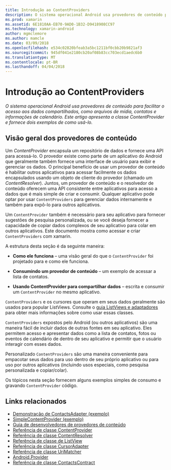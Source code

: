 ```yaml
---
title: Introdução ao ContentProviders
description: O sistema operacional Android usa provedores de conteúdo para facilitar o acesso aos dados compartilhados, como arquivos de mídia, contatos e informações de calendário. Este artigo apresenta a classe ContentProvider e fornece dois exemplos de como usá-lo.
ms.prod: xamarin
ms.assetid: 6E1810AA-EB70-9AD0-1B32-D9418908CC97
ms.technology: xamarin-android
author: mgmclemore
ms.author: mamcle
ms.date: 03/09/2018
ms.openlocfilehash: e534c02820bfeab3a5bc1211bf0cbb20b9821af3
ms.sourcegitcommit: 945df041e2180cb20af08b83cc703ecd1aedc6b0
ms.translationtype: MT
ms.contentlocale: pt-BR
ms.lasthandoff: 04/04/2018
---
```

# <a name="intro-to-contentproviders"></a>Introdução ao ContentProviders

_O sistema operacional Android usa provedores de conteúdo para facilitar o acesso aos dados compartilhados, como arquivos de mídia, contatos e informações de calendário. Este artigo apresenta a classe ContentProvider e fornece dois exemplos de como usá-lo._


## <a name="content-providers-overview"></a>Visão geral dos provedores de conteúdo

Um *ContentProvider* encapsula um repositório de dados e fornece uma API para acessá-lo. O provedor existe como parte de um aplicativo do Android que geralmente também fornece uma interface de usuário para exibir e gerenciar os dados. O principal benefício de usar um provedor de conteúdo é habilitar outros aplicativos para acessar facilmente os dados encapsulados usando um objeto de cliente do provedor (chamado um *ContentResolver*). Juntos, um provedor de conteúdo e o resolvedor de conteúdo oferecem uma API consistente entre aplicativos para acesso a dados que é mais simple de criar e consumir. Qualquer aplicativo pode optar por usar `ContentProviders` para gerenciar dados internamente e também para expô-lo para outros aplicativos.

Um `ContentProvider` também é necessário para seu aplicativo para fornecer sugestões de pesquisa personalizada, ou se você deseja fornecer a capacidade de copiar dados complexos de seu aplicativo para colar em outros aplicativos. Este documento mostra como acessar e criar `ContentProviders` com xamarin.

A estrutura desta seção é da seguinte maneira:

- **Como ele funciona** &ndash; uma visão geral do que o `ContentProvider` foi projetado para e como ele funciona.

- **Consumindo um provedor de conteúdo** &ndash; um exemplo de acessar a lista de contatos.

- **Usando ContentProvider para compartilhar dados** &ndash; escrita e consumir um `ContentProvider` no mesmo aplicativo.

`ContentProviders` e os cursores que operam em seus dados geralmente são usados para popular ListViews. Consulte o [guia ListViews e adaptadores](~/android/user-interface/layouts/list-view/index.md) para obter mais informações sobre como usar essas classes.

`ContentProviders` expostos pelo Android (ou outros aplicativos) são uma maneira fácil de incluir dados de outras fontes em seu aplicativo. Eles permitem acesso e apresentar dados como a lista de contatos, fotos ou eventos de calendário de dentro de seu aplicativo e permitir que o usuário interagir com esses dados.

Personalizado `ContentProviders` são uma maneira conveniente para empacotar seus dados para uso dentro de seu próprio aplicativo ou para uso por outros aplicativos (incluindo usos especiais, como pesquisa personalizada e copiar/colar).

Os tópicos nesta seção fornecem alguns exemplos simples de consumo e gravando `ContentProvider` código.



## <a name="related-links"></a>Links relacionados

- [Demonstração de ContactsAdapter (exemplo)](https://developer.xamarin.com/samples/monodroid/PlatformFeatures/ContactsAdapterDemo/)
- [SimpleContentProvider (exemplo)](https://developer.xamarin.com/samples/monodroid/PlatformFeatures/SimpleContentProvider)
- [Guia de desenvolvedores de provedores de conteúdo](http://developer.android.com/guide/topics/providers/content-providers.html)
- [Referência de classe ContentProvider](https://developer.xamarin.com/api/type/Android.Content.ContentProvider/)
- [Referência de classe ContentResolver](https://developer.xamarin.com/api/type/Android.Content.ContentResolver/)
- [Referência de classe de ListView](https://developer.xamarin.com/api/type/Android.Widget.ListView/)
- [Referência de classe CursorAdapter](https://developer.xamarin.com/api/type/Android.Widget.CursorAdapter/)
- [Referência de classe UriMatcher](https://developer.xamarin.com/api/type/Android.Content.UriMatcher/)
- [Android.Provider](https://developer.xamarin.com/api/namespace/Android.Provider/)
- [Referência de classe ContactsContract](https://developer.xamarin.com/api/type/Android.Provider.ContactsContract/)
